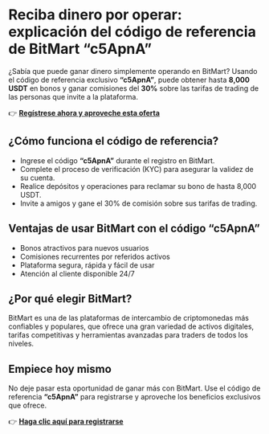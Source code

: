 <h1>Reciba dinero por operar: explicación del código de referencia de BitMart “c5ApnA”</h1>

  <p>
    ¿Sabía que puede ganar dinero simplemente operando en BitMart? Usando el código de referencia exclusivo <strong>“c5ApnA”</strong>, puede obtener hasta <strong>8,000 USDT</strong> en bonos y ganar comisiones del <strong>30%</strong> sobre las tarifas de trading de las personas que invite a la plataforma.
  </p>

  <p>
    👉 <strong><a href="https://www.bitmart.com/invite/c5ApnA/en" target="_blank" rel="noopener noreferrer">Regístrese ahora y aproveche esta oferta</a></strong>
  </p>

  <h2>¿Cómo funciona el código de referencia?</h2>
  <ul>
    <li>Ingrese el código <strong>“c5ApnA”</strong> durante el registro en BitMart.</li>
    <li>Complete el proceso de verificación (KYC) para asegurar la validez de su cuenta.</li>
    <li>Realice depósitos y operaciones para reclamar su bono de hasta 8,000 USDT.</li>
    <li>Invite a amigos y gane el 30% de comisión sobre sus tarifas de trading.</li>
  </ul>

  <h2>Ventajas de usar BitMart con el código “c5ApnA”</h2>
  <ul>
    <li>Bonos atractivos para nuevos usuarios</li>
    <li>Comisiones recurrentes por referidos activos</li>
    <li>Plataforma segura, rápida y fácil de usar</li>
    <li>Atención al cliente disponible 24/7</li>
  </ul>

  <h2>¿Por qué elegir BitMart?</h2>
  <p>
    BitMart es una de las plataformas de intercambio de criptomonedas más confiables y populares, que ofrece una gran variedad de activos digitales, tarifas competitivas y herramientas avanzadas para traders de todos los niveles.
  </p>

  <h2>Empiece hoy mismo</h2>
  <p>
    No deje pasar esta oportunidad de ganar más con BitMart. Use el código de referencia <strong>“c5ApnA”</strong> para registrarse y aproveche los beneficios exclusivos que ofrece.
  </p>

  <p>
    👉 <strong><a href="https://www.bitmart.com/invite/c5ApnA/en" target="_blank" rel="noopener noreferrer">Haga clic aquí para registrarse</a></strong>
  </p>

</body>
</html>
